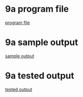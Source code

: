 # 9a program file
[program file](program.png)

# 9a sample output
[sample output](programoutput.png)

# 9a tested output
[tested output](testedoutput.png)
